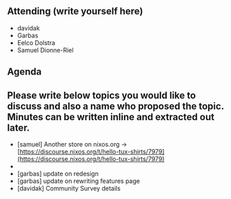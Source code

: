 ## Attending (write yourself here)
* davidak
* Garbas
* Eelco Dolstra
* Samuel Dionne-Riel
## Agenda
## Please write below topics you would like to discuss and also a name who proposed the topic. Minutes can be written inline and extracted out later.
* \[samuel\] Another store on nixos.org \-\> [https://discourse.nixos.org/t/hello-tux-shirts/7979](https://discourse.nixos.org/t/hello-tux-shirts/7979)
*
* \[garbas\] update on redesign
* \[garbas\] update on rewriting features page
* \[davidak\] Community Survey details